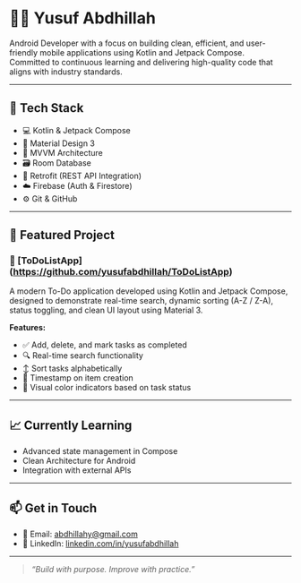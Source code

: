 # 👨‍💻 Yusuf Abdhillah

Android Developer with a focus on building clean, efficient, and user-friendly mobile applications using Kotlin and Jetpack Compose.  
Committed to continuous learning and delivering high-quality code that aligns with industry standards.

---

## 🧰 Tech Stack

- 💻 Kotlin & Jetpack Compose
- 🎨 Material Design 3
- 🧱 MVVM Architecture
- 🗃️ Room Database
- 🔗 Retrofit (REST API Integration)
- ☁️ Firebase (Auth & Firestore)
- ⚙️ Git & GitHub

---

## 📌 Featured Project

### 📝 [ToDoListApp] (https://github.com/yusufabdhillah/ToDoListApp)

A modern To-Do application developed using Kotlin and Jetpack Compose, designed to demonstrate real-time search, dynamic sorting (A-Z / Z-A), status toggling, and clean UI layout using Material 3.

**Features:**
- ✅ Add, delete, and mark tasks as completed
- 🔍 Real-time search functionality
- ↕️ Sort tasks alphabetically
- 📅 Timestamp on item creation
- 🎨 Visual color indicators based on task status

---

## 📈 Currently Learning

- Advanced state management in Compose
- Clean Architecture for Android
- Integration with external APIs

---

## 📫 Get in Touch

- 📧 Email: abdhillahy@gmail.com
- 🔗 LinkedIn: [linkedin.com/in/yusufabdhillah](https://linkedin.com/in/yusufabdhillah)

---

> *“Build with purpose. Improve with practice.”*
